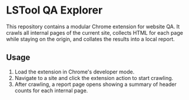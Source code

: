 # LSTool QA Explorer

This repository contains a modular Chrome extension for website QA. It crawls all internal pages of the current site, collects HTML for each page while staying on the origin, and collates the results into a local report.

## Usage
1. Load the extension in Chrome's developer mode.
2. Navigate to a site and click the extension action to start crawling.
3. After crawling, a report page opens showing a summary of header counts for each internal page.


